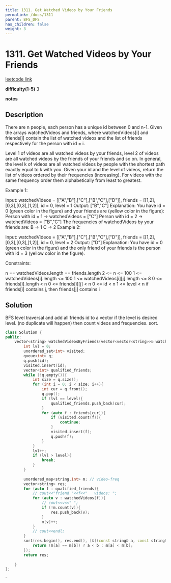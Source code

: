```yaml
---
title: 1311. Get Watched Videos by Your Friends
permalink: /docs/1311
parent: BFS_DFS
has_children: false
weight: 3
---
```

# 1311. Get Watched Videos by Your Friends
[leetcode link](https://leetcode.com/problems/get-watched-videos-by-your-friends/)

**difficulty(1-5)** 
3

**notes**   


## Description
There are n people, each person has a unique id between 0 and n-1. Given the arrays watchedVideos and friends, where watchedVideos[i] and friends[i] contain the list of watched videos and the list of friends respectively for the person with id = i.

Level 1 of videos are all watched videos by your friends, level 2 of videos are all watched videos by the friends of your friends and so on. In general, the level k of videos are all watched videos by people with the shortest path exactly equal to k with you. Given your id and the level of videos, return the list of videos ordered by their frequencies (increasing). For videos with the same frequency order them alphabetically from least to greatest. 

 

Example 1:



Input: watchedVideos = [["A","B"],["C"],["B","C"],["D"]], friends = [[1,2],[0,3],[0,3],[1,2]], id = 0, level = 1
Output: ["B","C"] 
Explanation: 
You have id = 0 (green color in the figure) and your friends are (yellow color in the figure):
Person with id = 1 -> watchedVideos = ["C"] 
Person with id = 2 -> watchedVideos = ["B","C"] 
The frequencies of watchedVideos by your friends are: 
B -> 1 
C -> 2
Example 2:



Input: watchedVideos = [["A","B"],["C"],["B","C"],["D"]], friends = [[1,2],[0,3],[0,3],[1,2]], id = 0, level = 2
Output: ["D"]
Explanation: 
You have id = 0 (green color in the figure) and the only friend of your friends is the person with id = 3 (yellow color in the figure).
 

Constraints:

n == watchedVideos.length == friends.length
2 <= n <= 100
1 <= watchedVideos[i].length <= 100
1 <= watchedVideos[i][j].length <= 8
0 <= friends[i].length < n
0 <= friends[i][j] < n
0 <= id < n
1 <= level < n
if friends[i] contains j, then friends[j] contains i

## Solution
BFS level traversal and add all friends id to a vector<int> if the level is desired level. (no duplicate will happen)
then count videos and frequencies. 
sort. 

```c++
class Solution {
public:
    vector<string> watchedVideosByFriends(vector<vector<string>>& watchedVideos, vector<vector<int>>& friends, int id, int level) {
        int lvl = 0;
        unordered_set<int> visited;
        queue<int> q;
        q.push(id);
        visited.insert(id);
        vector<int> qualified_friends;
        while (!q.empty()){
            int size = q.size();
            for (int i = 0; i < size; i++){
                int cur = q.front();
                q.pop();
                if (lvl == level){
                    qualified_friends.push_back(cur);
                }
                for (auto f : friends[cur]){
                    if (visited.count(f)){
                        continue;
                    }
                    visited.insert(f);
                    q.push(f);
                }
            }
            lvl++;
            if (lvl > level){
                break;
            }
        }
        
        unordered_map<string,int> m; // video-freq
        vector<string> res;
        for (auto f : qualified_friends){
            // cout<<"friend "<<f<<"   videos: ";
            for (auto v : watchedVideos[f]){
                // cout<<v<<" ";
                if (!m.count(v)){
                    res.push_back(v);
                }
                m[v]++;
            }
            // cout<<endl;
        }
        sort(res.begin(), res.end(), [&](const string& a, const string& b){
            return (m[a] == m[b]) ? a < b : m[a] < m[b];
        });
        return res;
            
    }
};
```

<!-- 
Default label
{: .label }

Blue label
{: .label .label-blue }

Stable
{: .label .label-green }

New release
{: .label .label-purple }

Coming soon
{: .label .label-yellow }

Deprecated
{: .label .label-red } -->
`